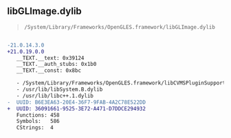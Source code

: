 ## libGLImage.dylib

> `/System/Library/Frameworks/OpenGLES.framework/libGLImage.dylib`

```diff

-21.0.14.3.0
+21.0.19.0.0
   __TEXT.__text: 0x39124
   __TEXT.__auth_stubs: 0x1b0
   __TEXT.__const: 0x8bc

   - /System/Library/Frameworks/OpenGLES.framework/libCVMSPluginSupport.dylib
   - /usr/lib/libSystem.B.dylib
   - /usr/lib/libc++.1.dylib
-  UUID: B6E3EA63-20E4-36F7-9FAB-4A2C78E522DD
+  UUID: 36091661-9525-3E72-A471-D7DDCE294932
   Functions: 458
   Symbols:   586
   CStrings:  4

```
